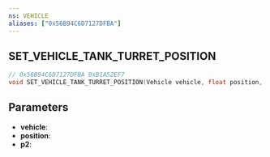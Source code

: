 ```yaml
---
ns: VEHICLE
aliases: ["0x56B94C6D7127DFBA"]
---
```

## SET_VEHICLE_TANK_TURRET_POSITION

```c
// 0x56B94C6D7127DFBA 0xB1A52EF7
void SET_VEHICLE_TANK_TURRET_POSITION(Vehicle vehicle, float position, BOOL p2);
```

## Parameters
* **vehicle**:
* **position**:
* **p2**:

